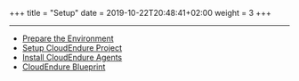 +++
title = "Setup"
date = 2019-10-22T20:48:41+02:00
weight = 3
+++

-----------------

- [Prepare the Environment](/2_setup/1_prepare_environment.html)
- [Setup CloudEndure Project](/2_setup/2_setup_ce_project.html)
- [Install CloudEndure Agents](/2_setup/3_install_cloudendureagents.html)
- [CloudEndure Blueprint](/2_setup/4_ceblueprint.html)